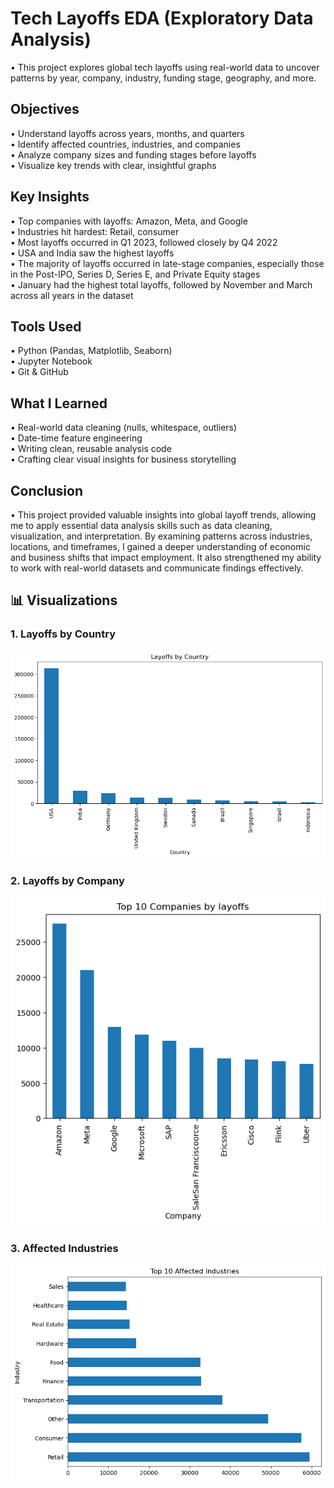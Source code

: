 # Tech Layoffs EDA (Exploratory Data Analysis)

• This project explores global tech layoffs using real-world data to uncover patterns by year, company, industry, funding stage, geography, and more.

## Objectives

• Understand layoffs across years, months, and quarters  
• Identify affected countries, industries, and companies  
• Analyze company sizes and funding stages before layoffs  
• Visualize key trends with clear, insightful graphs

## Key Insights

• Top companies with layoffs: Amazon, Meta, and Google  
• Industries hit hardest: Retail, consumer  
• Most layoffs occurred in Q1 2023, followed closely by Q4 2022  
• USA and India saw the highest layoffs  
• The majority of layoffs occurred in late-stage companies, especially those in the Post-IPO, Series D, Series E, and Private Equity stages  
• January had the highest total layoffs, followed by November and March across all years in the dataset

## Tools Used

• Python (Pandas, Matplotlib, Seaborn)  
• Jupyter Notebook  
• Git & GitHub

## What I Learned

• Real-world data cleaning (nulls, whitespace, outliers)  
• Date-time feature engineering  
• Writing clean, reusable analysis code  
• Crafting clear visual insights for business storytelling

## Conclusion

• This project provided valuable insights into global layoff trends, allowing me to apply essential data analysis skills such as data cleaning, visualization, and interpretation. By examining patterns across industries, locations, and timeframes, I gained a deeper understanding of economic and business shifts that impact employment. It also strengthened my ability to work with real-world datasets and communicate findings effectively.

## 📊 Visualizations

### 1. Layoffs by Country
![Layoffs by Country](tech_layoffs_data_analysis/Images/Layoffs_by_countries.png)

### 2. Layoffs by Company
![Layoffs by Company](tech_layoffs_data_analysis/Images/Layoffs_by_Company.png)

### 3. Affected Industries
![Affected Industries](tech_layoffs_data_analysis/Images/Affected_industries.png)

